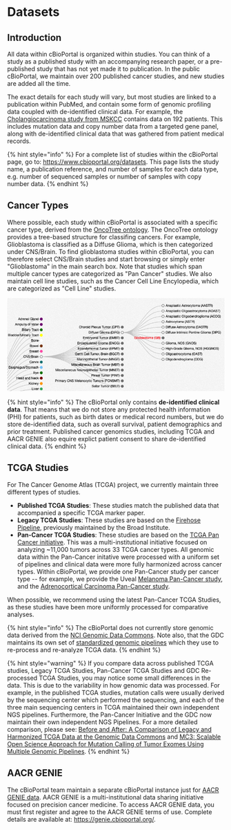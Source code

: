 # Datasets
 
## Introduction

All data within cBioPortal is organized within studies.  You can think of a study as a published study with an accompanying research paper, or a pre-published study that has not yet made it to publication.  In the public cBioPortal, we maintain over 200 published cancer studies, and new studies are added all the time.

The exact details for each study will vary, but most studies are linked to a publication within PubMed, and contain some form of genomic profiling data coupled with de-identified clinical data. For example, the [Cholangiocarcinoma study from MSKCC](https://www.cbioportal.org/study/summary?id=chol_msk_2018) contains data on 192 patients. This includes mutation data and copy number data from a targeted gene panel, along with de-identified clinical data that was gathered from patient medical records.

{% hint style="info" %}
For a complete list of studies within the cBioPortal page, go to:  https://www.cbioportal.org/datasets.  This page lists the study name, a publication reference, and number of samples for each data type, e.g. number of sequenced samples or number of samples with copy number data.
{% endhint %}

## Cancer Types

Where possible, each study within cBioPortal is associated with a specific cancer type, derived from the [OncoTree ontology](http://oncotree.mskcc.org/#/home).  The OncoTree ontology provides a tree-based structure for classifing cancers.  For example, Glioblastoma  is classified as a Diffuse Glioma, which is then categorized under CNS/Brain.  To find glioblastoma studies within cBioPortal, you can therefore select CNS/Brain studies and start browsing or simply enter "Glioblastoma" in the main search box.  Note that studies which span multiple cancer types are categorized as "Pan Cancer" studies.  We also maintain cell line studies, such as the Cancer Cell Line Encylopedia, which are categorized as "Cell Line" studies.

![OncoTree Example](img/oncotree.png)

{% hint style="info" %}
The cBioPortal only contains **de-identified clinical data**.  That means that we do not store any protected health information (PHI) for patients, such as birth dates or medical record numbers, but we do store de-identified data, such as overall survival, patient demographics and prior treatment.  Published cancer genomics studies, including TCGA and AACR GENIE also equire explict patient consent to share de-identified clinical data.
{% endhint %}

## TCGA Studies

For The Cancer Genome Atlas (TCGA) project, we currently maintain three different types of studies.

 * **Published TCGA Studies**:  These studies match the published data that accompanied a specific TCGA marker paper.
 * **Legacy TCGA Studies**:  These studies are based on the [Firehose Pipeline](https://gdac.broadinstitute.org/), previously maintained by the Broad Institute.
 * **Pan-Cancer TCGA Studies**:  These studies are based on the [TCGA Pan Cancer initiative](https://www.cell.com/pb-assets/consortium/pancanceratlas/pancani3/index.html).  This was a multi-institutional initiative focused on analyzing ~11,000 tumors across 33 TCGA cancer types.  All genomic data within the Pan-Cancer initative were processed with a uniform set of pipelines and clinical data were more fully harmonized across cancer types.  Within cBioPortal, we provide one Pan-Cancer study per cancer type -- for example, we provide the Uveal [Melanoma Pan-Cancer study](https://www.cbioportal.org/study/summary?id=uvm_tcga_pan_can_atlas_2018), and the [Adrenocortical Carcinoma Pan-Cancer study](https://www.cbioportal.org/study/summary?id=acc_tcga_pan_can_atlas_2018).

When possible, we recommend using the latest Pan-Cancer TCGA Studies, as these studies have been more uniformly processed for comparative analyses.

{% hint style="info" %}
The cBioPortal does not currently store genomic data derived from the [NCI Genomic Data Commons](https://gdc.cancer.gov/).  Note also, that the GDC maintains its own set of [standardized genomic pipelines](https://gdc.cancer.gov/about-data) which they use to re-process and re-analyze TCGA data.
{% endhint %}

{% hint style="warning" %}
If you compare data across published TCGA studies, Legacy TCGA Studies, Pan-Cancer TCGA Studies and GDC Re-processed TCGA Studies, you may notice some small differences in the data.  This is due to the variability in how genomic data was processed.  For example, in the published TCGA studies, mutation calls were usually derived by the sequencing center which performed the sequencing, and each of the three main sequencing centers in TCGA maintained their own independent NGS pipelines.  Furthermore, the Pan-Cancer Initiative and the GDC now maintain their own independent NGS Pipelines.  For a more detailed comparison, please see:  [Before and After: A Comparison of Legacy and Harmonized TCGA Data at the Genomic Data Commons](https://www.ncbi.nlm.nih.gov/pubmed/31344359) and [MC3:  Scalable Open Science Approach for Mutation Calling of Tumor Exomes Using Multiple Genomic Pipelines](https://www.ncbi.nlm.nih.gov/pmc/articles/PMC6075717/).
{% endhint %}

## AACR GENIE

The cBioPortal team maintain a separate cBioPortal instance just for [AACR GENIE data](https://www.aacr.org/professionals/research/aacr-project-genie/).  AACR GENIE is a multi-institutional data sharing initiative focused on precision cancer medicine.  To access AACR GENIE data, you must first register and agree to the AACR GENIE terms of use.  Complete details are available at:  https://genie.cbioportal.org/.